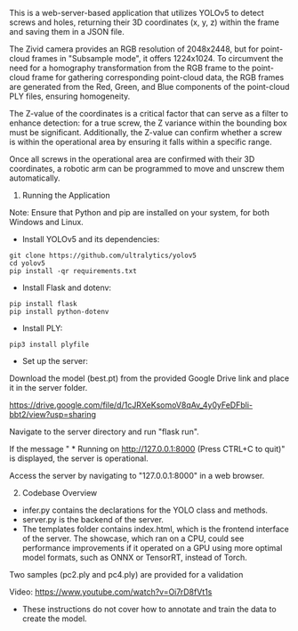 This is a web-server-based application that utilizes YOLOv5 to detect screws and holes, returning their 3D coordinates (x, y, z) within the frame and saving them in a JSON file.

The Zivid camera provides an RGB resolution of 2048x2448, but for point-cloud frames in "Subsample mode", it offers 1224x1024. To circumvent the need for a homography transformation from the RGB frame to the point-cloud frame for gathering corresponding point-cloud data, the RGB frames are generated from the Red, Green, and Blue components of the point-cloud PLY files, ensuring homogeneity.

The Z-value of the coordinates is a critical factor that can serve as a filter to enhance detection: for a true screw, the Z variance within the bounding box must be significant. Additionally, the Z-value can confirm whether a screw is within the operational area by ensuring it falls within a specific range.

Once all screws in the operational area are confirmed with their 3D coordinates, a robotic arm can be programmed to move and unscrew them automatically.
1. Running the Application

Note: Ensure that Python and pip are installed on your system, for both Windows and Linux.

- Install YOLOv5 and its dependencies:

```
git clone https://github.com/ultralytics/yolov5
cd yolov5
pip install -qr requirements.txt
```

- Install Flask and dotenv:

```
pip install flask
pip install python-dotenv
```

- Install PLY:

```
pip3 install plyfile
```

- Set up the server:

Download the model (best.pt) from the provided Google Drive link and place it in the server folder.

https://drive.google.com/file/d/1cJRXeKsomoV8qAv_4y0yFeDFbli-bbt2/view?usp=sharing

Navigate to the server directory and run "flask run".

If the message " * Running on http://127.0.0.1:8000 (Press CTRL+C to quit)" is displayed, the server is operational.

Access the server by navigating to "127.0.0.1:8000" in a web browser.

2. Codebase Overview
- infer.py contains the declarations for the YOLO class and methods.
- server.py is the backend of the server.
- The templates folder contains index.html, which is the frontend interface of the server.
The showcase, which ran on a CPU, could see performance improvements if it operated on a GPU using more optimal model formats, such as ONNX or TensorRT, instead of Torch.

Two samples (pc2.ply and pc4.ply) are provided for a validation 

Video: https://www.youtube.com/watch?v=Oi7rD8fVt1s

- These instructions do not cover how to annotate and train the data to create the model.
